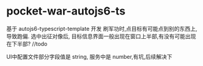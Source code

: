 # pocket-war-autojs6-ts
基于 autojs6-typescript-template 开发
刷军功时,点目标有可能点到别的东西上,导致跑偏.
选中出征对像后, 目标信息界面一般出现在窗口上半部,有没有可能出现在下半部? //todo

UI中配置文件部分字段值是 string, 服务中是 number,有坑,后续解决下